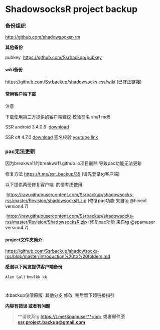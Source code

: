 <h1>ShadowsocksR project backup</h1>

### 备份组织

 http://github.com/shadowsocksr-rm

**其他备份**

pubkey  https://github.com/Ssrbackup/pubkey

#### wiki备份

https://github.com/Ssrbackup/shadowsocks-rss/wiki  (已修正链接)

#### 常用客户端下载

注意

下载使用第三方提供的客户端建议 校验签名 sha1 md5

SSR android 3.4.0.6  [download](https://github.com/Ssrbackup/shadowsocks-rss/blob/master/latestver/ssr_3.4.0.6.apk?raw=true)

SSR c# 4.7.0  [download](https://github.com/esdeathlove/panel-download/raw/master/ssr-win.7z) 签名校验 [youtube link](https://youtu.be/LLuUTQgEIJ4)

### pac无法更新

因为breakwa11的breakwa11.github.io项目删除 导致pac功能无法更新

修复方法 https://t.me/ssr_backup/35 (请先登录tg客户端)

以下提供两份修复客户端  酌情考虑使用

   https://raw.githubusercontent.com/Ssrbackup/shadowsocks-rss/master/Revision/shadowsocksR.zip (修复pac功能 来自tg @hinext version4.7)
   
   https://raw.githubusercontent.com/Ssrbackup/shadowsocks-rss/master/Revision/ShadowsocksR.zip (修复pac功能 来自tg @spamuser version4.7)
  
#### project文件夹简介

https://github.com/Ssrbackup/shadowsocks-rss/blob/master/Introduction%20to%20folders.md

**感谢以下网友提供客户端备份**

```Alen Gali``` ```bowlkk kk```	
<h1></h1>

本backup仅限原版  其他分支 修改  稍后留下超链接指引

**内容有错误 或者有问题**
>**请联系tg https://t.me/Spamuser**<br>
**或者邮件至 ssr.project.backup@gmail.com**
